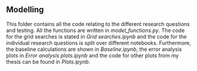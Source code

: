 ## Modelling

This folder contains all the code relating to the different research questions and testing. All the functions are written in *model_functions.py*. The code for the grid searches is stated in *Grid searches.ipynb* and the code for the individual research questions is split over different notebooks. Furthermore, the baseline calculations are shown in *Baseline.ipynb*, the error analysis plots in *Error analysis plots.ipynb* and the code for other plots from my thesis can be found in *Plots.ipynb*.
